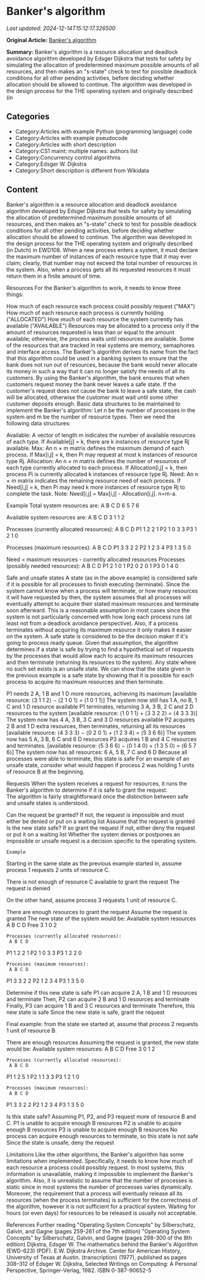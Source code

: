 # Banker's algorithm

_Last updated: 2024-12-14T15:12:17.326500_

**Original Article:** [Banker's algorithm](https://en.wikipedia.org/wiki/Banker%27s_algorithm)

**Summary:** Banker's algorithm is a resource allocation and deadlock avoidance algorithm developed by Edsger Dijkstra that tests for safety by simulating the allocation of predetermined maximum possible amounts of all resources, and then makes an "s-state" check to test for possible deadlock conditions for all other pending activities, before deciding whether allocation should be allowed to continue.
The algorithm was developed in the design process for the THE operating system and originally described (in 

## Categories
- Category:Articles with example Python (programming language) code
- Category:Articles with example pseudocode
- Category:Articles with short description
- Category:CS1 maint: multiple names: authors list
- Category:Concurrency control algorithms
- Category:Edsger W. Dijkstra
- Category:Short description is different from Wikidata

## Content

Banker's algorithm is a resource allocation and deadlock avoidance algorithm developed by Edsger Dijkstra that tests for safety by simulating the allocation of predetermined maximum possible amounts of all resources, and then makes an "s-state" check to test for possible deadlock conditions for all other pending activities, before deciding whether allocation should be allowed to continue.
The algorithm was developed in the design process for the THE operating system and originally described (in Dutch) in EWD108. When a new process enters a system, it must declare the maximum number of instances of each resource type that it may ever claim; clearly, that number may not exceed the total number of resources in the system. Also, when a process gets all its requested resources it must return them in a finite amount of time.

Resources
For the Banker's algorithm to work, it needs to know three things:

How much of each resource each process could possibly request ("MAX")
How much of each resource each process is currently holding ("ALLOCATED")
How much of each resource the system currently has available ("AVAILABLE")
Resources may be allocated to a process only if the amount of resources requested is less than or equal to the amount available; otherwise, the process waits until resources are available.
Some of the resources that are tracked in real systems are memory, semaphores and interface access.
The Banker's algorithm derives its name from the fact that this algorithm could be used in a banking system to ensure that the bank does not run out of resources, because the bank would never allocate its money in such a way that it can no longer satisfy the needs of all its customers. By using the Banker's algorithm, the bank ensures that when customers request money the bank never leaves a safe state. If the customer's request does not cause the bank to leave a safe state, the cash will be allocated, otherwise the customer must wait until some other customer deposits enough.
Basic data structures to be maintained to implement the Banker's algorithm:
Let n be the number of processes in the system and m be the number of resource types. Then we need the following data structures:

Available: A vector of length m indicates the number of available resources of each type. If Available[j] = k, there are k instances of resource type Rj available.
Max: An n × m  matrix defines the maximum demand of each process. If Max[i,j] = k, then Pi may request at most k instances of resource type Rj.
Allocation: An n × m  matrix defines the number of resources of each type currently allocated to each process. If Allocation[i,j] = k, then process Pi is currently allocated k instances of resource type Rj.
Need: An n × m  matrix indicates the remaining resource need of each process. If Need[i,j] = k, then Pi may need k more instances of resource type Rj to complete the task.
Note: Need[i,j] = Max[i,j] - Allocation[i,j].
n=m-a.

Example
Total system resources are:
A B C D
6 5 7 6

Available system resources are:
A B C D
3 1 1 2

Processes (currently allocated resources):
   A B C D
P1 1 2 2 1
P2 1 0 3 3
P3 1 2 1 0

Processes (maximum resources):
   A B C D
P1 3 3 2 2
P2 1 2 3 4
P3 1 3 5 0

Need = maximum resources - currently allocated resources
Processes (possibly needed resources):
   A B C D
P1 2 1 0 1
P2 0 2 0 1
P3 0 1 4 0

Safe and unsafe states
A state (as in the above example) is considered safe if it is possible for all processes to finish executing (terminate).  Since the system cannot know when a process will terminate, or how many resources it will have requested by then, the system assumes that all processes will eventually attempt to acquire their stated maximum resources and terminate soon afterward.  This is a reasonable assumption in most cases since the system is not particularly concerned with how long each process runs (at least not from a deadlock avoidance perspective).  Also, if a process terminates without acquiring its maximum resource it only makes it easier on the system.
A safe state is considered to be the decision maker if it's going to process ready queue.
Given that assumption, the algorithm determines if a state is safe by trying to find a hypothetical set of requests by the processes that would allow each to acquire its maximum resources and then terminate (returning its resources to the system).  Any state where no such set exists is an unsafe state.
We can show that the state given in the previous example is a safe state by showing that it is possible for each process to acquire its maximum resources and then terminate.

P1 needs 2 A, 1 B and 1 D more resources, achieving its maximum
[available resource: ⟨3 1 1 2⟩ − ⟨2 1 0 1⟩ = ⟨1 0 1 1⟩]
The system now still has 1 A, no B, 1 C and 1 D resource available
P1 terminates, returning 3 A, 3 B, 2 C and 2 D resources to the system
[available resource: ⟨1 0 1 1⟩ + ⟨3 3 2 2⟩ = ⟨4 3 3 3⟩]
The system now has 4 A, 3 B, 3 C and 3 D resources available
P2 acquires 2 B and 1 D extra resources, then terminates, returning all its resources
[available resource: ⟨4 3 3 3⟩ − ⟨0 2 0 1⟩ + ⟨1 2 3 4⟩ = ⟨5 3 6 6⟩]
The system now has 5 A, 3 B, 6 C and 6 D resources
P3 acquires 1 B and 4 C resources and terminates.
[available resource: ⟨5 3 6 6⟩ − ⟨0 1 4 0⟩ + ⟨1 3 5 0⟩ = ⟨6 5 7 6⟩]
The system now has all resources: 6 A, 5 B, 7 C and 6 D
Because all processes were able to terminate, this state is safe
For an example of an unsafe state, consider what would happen if process 2 was holding 1 units of resource B at the beginning.

Requests
When the system receives a request for resources, it runs the Banker's algorithm to determine if it is safe to grant the request.  
The algorithm is fairly straightforward once the distinction between safe and unsafe states is understood.

Can the request be granted?
If not, the request is impossible and must either be denied or put on a waiting list
Assume that the request is granted
Is the new state safe?
If so grant the request
If not, either deny the request or put it on a waiting list
Whether the system denies or postpones an impossible or unsafe request is a decision specific to the operating system.

    Example 

Starting in the same state as the previous example started in, assume process 1 requests 2 units of resource C.

There is not enough of resource C available to grant the request
The request is denied

On the other hand, assume process 3 requests 1 unit of resource C.

There are enough resources to grant the request
Assume the request is granted
The new state of the system would be:
    Available system resources
     A B C D
Free 3 1 0 2

    Processes (currently allocated resources):
     A B C D
P1   1 2 2 1
P2   1 0 3 3
P3   1 2 2 0

    Processes (maximum resources):
     A B C D
P1   3 3 2 2
P2   1 2 3 4
P3   1 3 5 0

Determine if this new state is safe
P1 can acquire 2 A, 1 B and 1 D resources and terminate
Then, P2 can acquire 2 B and 1 D resources and terminate
Finally, P3 can acquire 1 B and 3 C resources and terminate
Therefore, this new state is safe
Since the new state is safe, grant the request

Final example: from the state we started at, assume that process 2 requests 1 unit of resource B.

There are enough resources
Assuming the request is granted, the new state would be:
    Available system resources:
     A B C D
Free 3 0 1 2

    Processes (currently allocated resources):
     A B C D
P1   1 2 5 1
P2   1 1 3 3
P3   1 2 1 0

    Processes (maximum resources):
     A B C D
P1   3 3 2 2
P2   1 2 3 4
P3   1 3 5 0

Is this state safe?  Assuming P1, P2, and P3 request more of resource B and C.
P1 is unable to acquire enough B resources
P2 is unable to acquire enough B resources
P3 is unable to acquire enough B resources
No process can acquire enough resources to terminate, so this state is not safe
Since the state is unsafe, deny the request

Limitations
Like the other algorithms, the Banker's algorithm has some limitations when implemented.  Specifically, it needs to know how much of each resource a process could possibly request.  In most systems, this information is unavailable, making it impossible to implement the Banker's algorithm. Also, it is unrealistic to assume that the number of processes is static since in most systems the number of processes varies dynamically. Moreover, the requirement that a process will eventually release all its resources (when the process terminates) is sufficient for the correctness of the algorithm, however it is not sufficient for a practical system. Waiting for hours (or even days) for resources to be released is usually not acceptable.

References
Further reading
"Operating System Concepts" by Silberschatz, Galvin, and Gagne (pages 259-261 of the 7th edition)
"Operating System Concepts" by Silberschatz, Galvin, and Gagne (pages 298-300 of the 8th edition)
Dijkstra, Edsger W. The mathematics behind the Banker's Algorithm (EWD-623) (PDF). E.W. Dijkstra Archive. Center for American History, University of Texas at Austin. (transcription) (1977), published as pages 308–312 of Edsger W. Dijkstra, Selected Writings on Computing: A Personal Perspective, Springer-Verlag, 1982. ISBN 0-387-90652-5